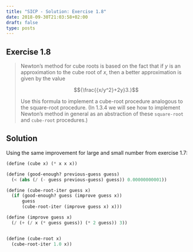 ```yaml
---
title: "SICP - Solution: Exercise 1.8"
date: 2018-09-30T21:03:58+02:00
draft: false
type: posts
---
```


## Exercise 1.8

> Newton’s method for cube roots is based on the fact that if $y$ is an approximation to the cube root of $x$, then a better approximation is given by the value
> 
> $${\frac{{x/y^2}+2y}3.}$$
> 
> Use this formula to implement a cube-root procedure analogous to the square-root procedure. (In 1.3.4 we will see how to implement Newton’s method in general as an abstraction of these `square-root` and `cube-root` procedures.)

## Solution

Using the same improvement for large and small number from exercise 1.7:

```scheme
(define (cube x) (* x x x))

(define (good-enough? previous-guess guess)
  (< (abs (/ (- guess previous-guess) guess)) 0.00000000001))

(define (cube-root-iter guess x)
  (if (good-enough? guess (improve guess x))
      guess
      (cube-root-iter (improve guess x) x)))

(define (improve guess x)
  (/ (+ (/ x (* guess guess)) (* 2 guess)) 3))


(define (cube-root x)
  (cube-root-iter 1.0 x))
```
